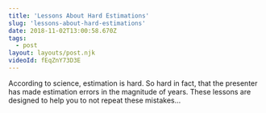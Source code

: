 ```yaml
---
title: 'Lessons About Hard Estimations'
slug: 'lessons-about-hard-estimations'
date: 2018-11-02T13:00:58.670Z
tags:
  - post
layout: layouts/post.njk
videoId: fEqZnY73D3E
---
```


According to science, estimation is hard. So hard in fact, that the presenter has made estimation errors in the magnitude of years. These lessons are designed to help you to not repeat these mistakes...

